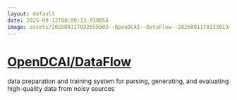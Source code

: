 ```yaml
---
layout: default
date: 2025-09-12T00:00:13.839854
image: assets/20250911T022655003--OpenDCAI--DataFlow--20250911T023301340--cropped.png
---
```


# [OpenDCAI/DataFlow](https://github.com/OpenDCAI/DataFlow)

data preparation and training system for parsing, generating, and evaluating high-quality data from noisy sources
